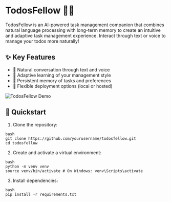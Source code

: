 # TodosFellow 🤖✨

TodosFellow is an AI-powered task management companion that combines natural language processing with long-term memory to create an intuitive and adaptive task management experience. Interact through text or voice to manage your todos more naturally!

## ✨ Key Features

- 💬 Natural conversation through text and voice
- 🧠 Adaptive learning of your management style
- 📝 Persistent memory of tasks and preferences
- 🚀 Flexible deployment options (local or hosted)

![TodosFellow Demo](https://github.com/user-attachments/assets/170e1088-499a-4373-b724-da51e9778296)

## 🚀 Quickstart

1. Clone the repository:

```
bash
git clone https://github.com/yourusername/todosfellow.git
cd todosfellow
```

2. Create and activate a virtual environment:

```
bash
python -m venv venv
source venv/bin/activate # On Windows: venv\Scripts\activate
```

3. Install dependencies:

```
bash
pip install -r requirements.txt
```
